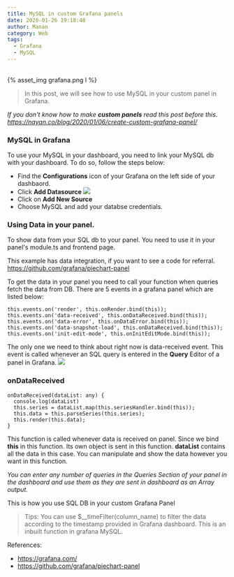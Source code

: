 ```yaml
---
title: MySQL in custom Grafana panels
date: 2020-01-26 19:18:48
author: Manan
category: Web
tags:
  - Grafana
  - MySQL
---
```


<br>
{% asset_img grafana.png l %}

> In this post, we will see how to use MySQL in your custom panel in Grafana.

_If you don't know how to make **custom panels** read this post before this. https://nayan.co/blog/2020/01/06/create-custom-grafana-panel/_

### MySQL in Grafana

To use your MySQL in your dashboard, you need to link your MySQL db with your dashboard. To do so, follow the steps below:
- Find the **Configurations** icon of your Grafana on the left side of your dashbaord.
- Click **Add Datasource**
![](datasources.png)
- Click on **Add New Source**
- Choose MySQL and add your databse credentials.

### Using Data in your panel.

To show data from your SQL db to your panel. You need to use it in your panel's module.ts and frontend page.

This example has data integration, if you want to see a code for referral.
https://github.com/grafana/piechart-panel

To get the data in your panel you need to call your function when queries fetch the data from DB. There are 5 events in a grafana panel which are listed below:
```
this.events.on('render', this.onRender.bind(this));
this.events.on('data-received', this.onDataReceived.bind(this));
this.events.on('data-error', this.onDataError.bind(this));
this.events.on('data-snapshot-load', this.onDataReceived.bind(this));
this.events.on('init-edit-mode', this.onInitEditMode.bind(this));
```

The only one we need to think about right now is data-received event. This event is called whenever an SQL query is entered in the **Query** Editor of a panel in Grafana.
![](queries.png)

### onDataReceived
```
onDataReceived(dataList: any) {
  console.log(dataList)
  this.series = dataList.map(this.seriesHandler.bind(this));
  this.data = this.parseSeries(this.series);
  this.render(this.data);
}
```
This function is called whenever data is received on panel. Since we bind **this** in this function. Its own object is sent in this function. **dataList** contains all the data in this case. You can manipulate and show the data however you want in this function.

_You can enter any number of queries in the Queries Section of your panel in the dashboard and use them as they are sent in dashboard as an Array output._

This is how you use SQL DB in your custom Grafana Panel

> Tips: You can use $__timeFilter(column_name) to filter the data according to the timestamp provided in Grafana dashboard. This is an inbuilt function in grafana MySQL.

References:

- https://grafana.com/
- https://github.com/grafana/piechart-panel


